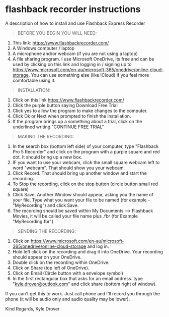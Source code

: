 # flashback recorder instructions
A description of how to install and use Flashback Express Recorder

>BEFORE YOU BEGIN YOU WILL NEED: 
1. This link: https://www.flashbackrecorder.com/
2. A Windows computer / laptop
3. A microphone and/or webcam (if you are not using a laptop) 
4. A file sharing program. I use Microsoft OneDrive, its free and can be used by clicking on this link and logging in / signing up to https://www.microsoft.com/en-au/microsoft-365/onedrive/online-cloud-storage. You can use something else (like ICloud) if you feel more comfortable using it. 


>INSTALLATION: 
1. Click on this link https://www.flashbackrecorder.com/
2. Click the purple button saying Download Free Trial 
3. Click yes to allow the program to make changes to the computer. 
4. Click Ok or Next when prompted to finish the installation.
5. If the program brings up a something about a trial, click on the underlined writing "CONTINUE FREE TRIAL" 

>MAKING THE RECORDING: 
1. In the search box (bottom left side) of your computer, type "Flashback Pro 5 Recorder" and click on the program with a purple square and red dot. It should bring up a new box. 
2. IF you want to use your webcam, click the small square webcam left to word "webcam". That should show you your webcam. 
3. Click Record. That should bring up another window and start the recording. 
4. To Stop the recording, click on the stop button (circle button small red square) 
5. Click Save. Another Window should appear, asking you the name of your file. Type what you want your file to be named (for example - "MyRecording") and click Save.
6. The recording should be saved within My Documents --> Flashback Movies, it will be called your file name plus .fbr (for Example "MyRecording.fbr")

>SENDING THE RECORDING: 
1. Click on https://www.microsoft.com/en-au/microsoft-365/onedrive/online-cloud-storage and log in. 
2. Hold left click on the recording and drag it into OneDrive. Your recording should appear on your OneDrive. 
3. Double click on the recording within OneDrive. 
4. Click on Share (top left of OneDrive). 
5. Click on Email (Circle button with a envelope symbol) 
6. In the first rectangular box that asks for an email address. type "kyle.drover@outlook.com" and click share (bottom right of window).

If you can't get this to work. Just call phone and I'll record you through the phone (it will be audio only and audio quality may be lower). 

Kind Regards, 
Kyle Drover
